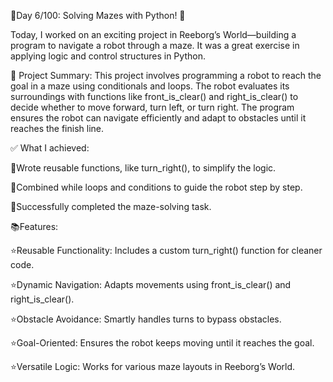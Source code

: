 🚀Day 6/100: Solving Mazes with Python! 🧩

Today, I worked on an exciting project in Reeborg’s World—building a program to navigate a robot through a maze. 
It was a great exercise in applying logic and control structures in Python.

🔑 Project Summary:
This project involves programming a robot to reach the goal in a maze using conditionals and loops. 
The robot evaluates its surroundings with functions like front_is_clear() and right_is_clear() to decide whether to move forward, turn left, or turn right. 
The program ensures the robot can navigate efficiently and adapt to obstacles until it reaches the finish line.

✅ What I achieved:

🔴Wrote reusable functions, like turn_right(), to simplify the logic.

🔴Combined while loops and conditions to guide the robot step by step.

🔴Successfully completed the maze-solving task.

📚Features:

⭐Reusable Functionality: Includes a custom turn_right() function for cleaner code.

⭐Dynamic Navigation: Adapts movements using front_is_clear() and right_is_clear().

⭐Obstacle Avoidance: Smartly handles turns to bypass obstacles.

⭐Goal-Oriented: Ensures the robot keeps moving until it reaches the goal.

⭐Versatile Logic: Works for various maze layouts in Reeborg’s World.
